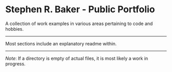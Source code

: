 # Stephen R. Baker - Public Portfolio
A collection of work examples in various areas pertaining to code and hobbies.

---

Most sections include an explanatory readme within.

---

*Note*: If a directory is empty of actual files, it is most likely a work in progress.
